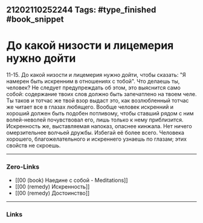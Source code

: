 21202110252244
Tags: #type_finished #book_snippet 
---
# До какой низости и лицемерия нужно дойти

 11-15. До какой низости и лицемерия нужно дойти, чтобы сказать: "Я намерен быть искренним в отношениях с тобой". Что делаешь ты, человек? Не следует предупреждать об этом, это выяснится само собой: содержание твоих слов должно быть запечатлено на твоем челе. Ты таков и тотчас же твой взор выдаст это, как возлюбленный тотчас же читает все в глазах любящего. Вообще человек искренний и хороший должен быть подобен потливому, чтобы ставший рядом с ним волей-неволей почувствовал его, лишь только к нему приблизится. Искренность же, выставляемая напоказ, опаснее кинжала. Нет ничего омерзительнее волчьей дружбы. Избегай её более всего. Человека хорошего, благожелательного и искреннего узнаешь по глазам; этих свойств не скроешь. 

---
### Zero-Links
 - [[00 (book) Наедине с собой - Meditations]]
 - [[00 (remedy) Искренность]]
 - [[00 (remedy) Достоинство]]
---
### Links
